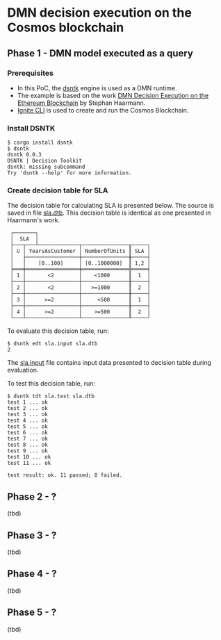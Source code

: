 # DMN decision execution on the Cosmos blockchain

## Phase 1 - DMN model executed as a query

### Prerequisites

- In this PoC, the [dsntk](https://github.com/dsntk) engine is used as a DMN runtime.
- The example is based on the work [DMN Decision Execution on the Ethereum Blockchain](https://link.springer.com/chapter/10.1007/978-3-319-91563-0_20) by Stephan Haarmann.
- [Ignite CLI](https://docs.ignite.com/) is used to create and run the Cosmos Blockchain.

### Install DSNTK

```shell
$ cargo install dsntk
$ dsntk
dsntk 0.0.3
DSNTK | Decision Toolkit
dsntk: missing subcommand
Try 'dsntk --help' for more information.
```

### Create decision table for SLA

The decision table for calculating SLA is presented below. The source is saved in file [sla.dtb](sla.dtb). 
This decision table is identical as one presented in Haarmann's work.

```text
 ┌───────┐
 │  SLA  │
 ├───┬───┴─────────────┬───────────────╥─────┐
 │ U │ YearsAsCustomer │ NumberOfUnits ║ SLA │
 │   ├─────────────────┼───────────────╫─────┤
 │   │    [0..100]     │ [0..1000000]  ║ 1,2 │
 ╞═══╪═════════════════╪═══════════════╬═════╡
 │ 1 │       <2        │    <1000      ║  1  │
 ├───┼─────────────────┼───────────────╫─────┤
 │ 2 │       <2        │   >=1000      ║  2  │
 ├───┼─────────────────┼───────────────╫─────┤
 │ 3 │      >=2        │     <500      ║  1  │
 ├───┼─────────────────┼───────────────╫─────┤
 │ 4 │      >=2        │    >=500      ║  2  │
 └───┴─────────────────┴───────────────╨─────┘
```

To evaluate this decision table, run:

```shell
$ dsntk edt sla.input sla.dtb
2
```
The [sla.input](sla.input) file contains input data presented to decision table during evaluation.

To test this decision table, run:

```shell
$ dsntk tdt sla.test sla.dtb
test 1 ... ok
test 2 ... ok
test 3 ... ok
test 4 ... ok
test 5 ... ok
test 6 ... ok
test 7 ... ok
test 8 ... ok
test 9 ... ok
test 10 ... ok
test 11 ... ok

test result: ok. 11 passed; 0 failed.
```

## Phase 2 - ?
(tbd)

## Phase 3 - ?
(tbd)

## Phase 4 - ?
(tbd)

## Phase 5 - ?
(tbd)
